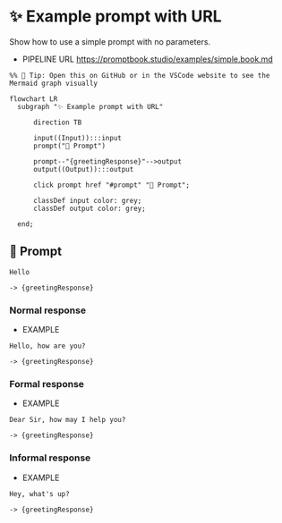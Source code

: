 # ✨ Example prompt with URL

Show how to use a simple prompt with no parameters.

-   PIPELINE URL https://promptbook.studio/examples/simple.book.md

<!--
Note: No need to explicitly define the input and output parameters
-   OUTPUT PARAMETER `{greetingResponse}`
-->

<!--Graph-->
<!-- ⚠️ WARNING: This code has been generated so that any manual changes will be overwritten -->

```mermaid
%% 🔮 Tip: Open this on GitHub or in the VSCode website to see the Mermaid graph visually

flowchart LR
  subgraph "✨ Example prompt with URL"

      direction TB

      input((Input)):::input
      prompt("💬 Prompt")

      prompt--"{greetingResponse}"-->output
      output((Output)):::output

      click prompt href "#prompt" "💬 Prompt";

      classDef input color: grey;
      classDef output color: grey;

  end;
```

<!--/Graph-->

## 💬 Prompt

```text
Hello
```

`-> {greetingResponse}`

### Normal response

-   EXAMPLE

```text
Hello, how are you?
```

`-> {greetingResponse}`

### Formal response

-   EXAMPLE

```text
Dear Sir, how may I help you?
```

`-> {greetingResponse}`

### Informal response

-   EXAMPLE

```text
Hey, what's up?
```

`-> {greetingResponse}`
